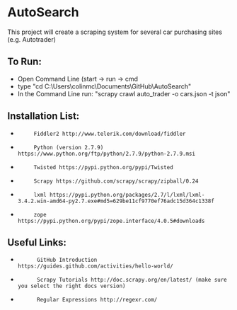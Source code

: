 # AutoSearch

This project will create a scraping system for several car purchasing sites (e.g. Autotrader)

To Run:
-------
- Open Command Line (start -> run -> cmd
- type "cd C:\Users\colinmc\Documents\GitHub\AutoSearch"
- In the Command Line run: "scrapy crawl auto_trader -o cars.json -t json"

Installation List:
------------------
-          Fiddler2 http://www.telerik.com/download/fiddler
-          Python (version 2.7.9) https://www.python.org/ftp/python/2.7.9/python-2.7.9.msi
-          Twisted https://pypi.python.org/pypi/Twisted
-          Scrapy https://github.com/scrapy/scrapy/zipball/0.24 
-          lxml https://pypi.python.org/packages/2.7/l/lxml/lxml-3.4.2.win-amd64-py2.7.exe#md5=629be11cf9770ef76adc15d364c1338f
-          zope https://pypi.python.org/pypi/zope.interface/4.0.5#downloads

Useful Links:
-------------
-           GitHub Introduction https://guides.github.com/activities/hello-world/
-           Scrapy Tutorials http://doc.scrapy.org/en/latest/ (make sure you select the right docs version)
-           Regular Expressions http://regexr.com/
